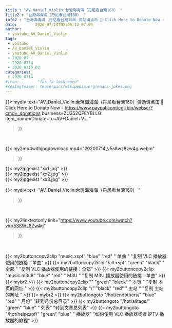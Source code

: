```yaml
---
title : "AV_Daniel_Violin:台灣海海海（丹尼看台灣160） "
title2 : "台灣海海海（丹尼看台灣160） "
info2 : "台灣海海海（丹尼看台灣160）资助请点击 📌 Click Here to Donate Now - https://www.paypal.com/cgi-bin/webscr?cmd=_donations business=ZU352QFEYBLLG item_name=Donate+to+AV+Daniel+V... "
date:        2020-07-14T02:06:12-07:00
author:
 - youtube_AV_Daniel_Violin
tags:
 - youtube
 - AV_Daniel_Violin
 - youtube_AV_Daniel_Violin
 - 2020_07
 - 2020_0714
 - 2020_0714_02
categories:
 - 2020_0714
#icon:        "fas fa-lock-open"
#resImgTeaser: teaserpics/wikipedia.org/emacs-jokes.png
---
```


{{< mydiv text="AV_Daniel_Violin:台灣海海海（丹尼看台灣160）资助请点击 📌 Click Here to Donate Now - https://www.paypal.com/cgi-bin/webscr?cmd=_donations business=ZU352QFEYBLLG item_name=Donate+to+AV+Daniel+V... "
>}}
<br>


{{< my2mp4withjpgdownload mp4="20200714_v5s8wz8zw4g.webm"
>}}

{{< my2jpgexist "xx1.jpg" >}}<br>
{{< my2jpgexist "xx2.jpg" >}}<br>
{{< my2jpgexist "xx3.jpg" >}}<br>



{{< mydiv text="AV_Daniel_Violin:台灣海海海（丹尼看台灣160） "
>}}
<br>

{{< my2linktextonly link="https://www.youtube.com/watch?v=V5S8Wz8Zw4g"
>}}


<br>

{{< my2buttoncopy2clip "music.xspf"        "blue"   "red"    " 单曲 "  "复制 VLC 播放器使用的链接：单曲" >}} {{< my2buttoncopy2clip "/all.xspf"         "green"  "black"  " 全部 "  "复制 VLC 播放器使用的链接：全部" >}} {{< my2buttoncopy2clip "music.m3u8"        "blue"   "red"    " M3U  "    "复制 M3U 播放器使用的链接：单曲" >}} {{< mybr2 >}} {{< my2buttoncopy2clip ""                  "green"  "black"  " 本页 "    "复制 本页的网址 " >}} {{< my2buttoncopy2clip "/"                 "black"  "red"    " 主站 "    "复制 主站的网址 " >}} {{< mybr2 >}} {{< my2buttongoto      "/hot/endothers/"   "blue"   "red"    " 月份"   "转到月份总目录" >}} {{< my2buttongoto      "/hot/alltags/"     "green"  "blue"   " 列表"   "转到文章总列表" >}} {{< my2buttongoto      "/hot/helpxspf/"    "green"  "blue"   " 播放器" "如何使用 VLC 播放器或者 IPTV 播放器的教程" >}} 
